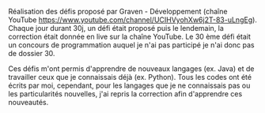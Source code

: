 Réalisation des défis proposé par Graven - Développement (chaîne YouTube https://www.youtube.com/channel/UCIHVyohXw6j2T-83-uLngEg).
Chaque jour durant 30j, un défi était proposé puis le lendemain, la correction était donnée en live sur la chaîne YouTube.
Le 30 ème défi était un concours de programmation auquel je n'ai pas participé je n'ai donc pas de dossier 30.

Ces défis m'ont permis d'apprendre de nouveaux langages (ex. Java) et de travailler ceux que je connaissais déjà (ex. Python).
Tous les codes ont été écrits par moi, cependant, pour les langages que je ne connaissais pas ou les particularités nouvelles, j'ai repris la correction afin d'apprendre ces nouveautés.
